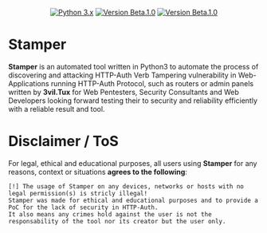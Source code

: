 <p align="center">
  <p align="center">
    <a href="http://www.python.org/download/"><img alt="Python 3.x" src="https://img.shields.io/badge/Python-3.x-orange"></a>
    <a href="https://github.com/3vil-Tux/Stamper"><img alt="Version Beta.1.0" src="https://img.shields.io/badge/Version-Beta.1.0-green"></a>
    <a href="https://discord.com/"><img alt="Version Beta.1.0" src="https://img.shields.io/badge/Discord-3vil.Tux%236666-blue"></a>
</p>
</p>

# Stamper
**Stamper** is an automated tool written in Python3 to automate the process of discovering and attacking HTTP-Auth Verb Tampering vulnerability in Web-Applications running HTTP-Auth Protocol, such as routers or admin panels written by **3vil.Tux** for Web Pentesters, Security Consultants and Web Developers looking forward testing their to security and reliability efficiently with a reliable result and tool.

# Disclaimer / ToS
For legal, ethical and educational purposes, all users using **Stamper** for any reasons, context or situations **agrees to the following**:
```
[!] The usage of Stamper on any devices, networks or hosts with no legal permission(s) is stricly illegal!
Stamper was made for ethical and educational purposes and to provide a PoC for the lack of security in HTTP-Auth.
It also means any crimes hold against the user is not the responsability of the tool nor its creator but the user only.
```
